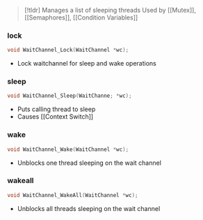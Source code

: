 > [!tldr] Manages a list of sleeping threads
> Used by [[Mutex]], [[Semaphores]], [[Condition Variables]]
### lock
```c
void WaitChannel_Lock(WaitChannel *wc);
```
* Lock waitchannel for sleep and wake operations
### sleep
```c
void WaitChannel_Sleep(WaitChanne; *wc);
```
* Puts calling thread to sleep
* Causes [[Context Switch]]
### wake
```c
void WaitChannel_Wake(WaitChannel *wc);
```
* Unblocks one thread sleeping on the wait channel
### wakeall
```c
void WaitChannel_WakeAll(WaitChannel *wc);
```
* Unblocks all threads sleeping on the wait channel

